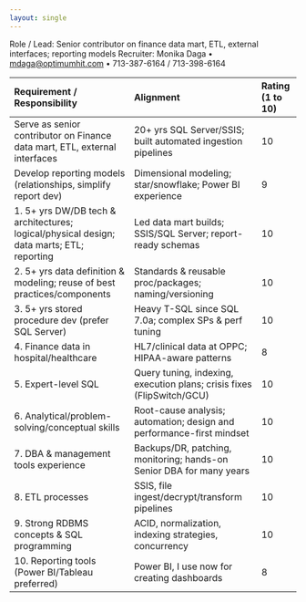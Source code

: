 ```yaml
---
layout: single
---
```


Role / Lead: Senior contributor on finance data mart, ETL, external interfaces; reporting models
Recruiter: Monika Daga • mdaga@optimumhit.com • 713-387-6164 / 713-398-6164


| Requirement / Responsibility | Alignment | Rating (1 to 10) | 
|:--|:--|:--|
| Serve as senior contributor on Finance data mart, ETL, external interfaces | 20+ yrs SQL Server/SSIS; built automated ingestion pipelines | 10 | 
| Develop reporting models (relationships, simplify report dev) | Dimensional modeling; star/snowflake; Power BI experience | 9 | 
| 1. 5+ yrs DW/DB tech & architectures; logical/physical design; data marts; ETL; reporting | Led data mart builds; SSIS/SQL Server; report-ready schemas | 10 | 
| 2. 5+ yrs data definition & modeling; reuse of best practices/components | Standards & reusable proc/packages; naming/versioning | 10 | 
| 3. 5+ yrs stored procedure dev (prefer SQL Server) | Heavy T-SQL since SQL 7.0a; complex SPs & perf tuning | 10 | 
| 4. Finance data in hospital/healthcare | HL7/clinical data at OPPC; HIPAA-aware patterns | 8 | 
| 5. Expert-level SQL | Query tuning, indexing, execution plans; crisis fixes (FlipSwitch/GCU) | 10 | 
| 6. Analytical/problem-solving/conceptual skills | Root-cause analysis; automation; design and performance-first mindset | 10 | 
| 7. DBA & management tools experience | Backups/DR, patching, monitoring; hands-on Senior DBA for many years | 10 | 
| 8. ETL processes | SSIS, file ingest/decrypt/transform pipelines | 10 | 
| 9. Strong RDBMS concepts & SQL programming | ACID, normalization, indexing strategies, concurrency | 10 | 
| 10. Reporting tools (Power BI/Tableau preferred) | Power BI, I use now for creating dashboards | 8 | 
